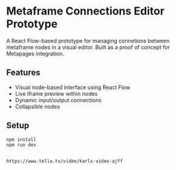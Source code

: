 # Metaframe Connections Editor Prototype

A React Flow-based prototype for managing connetions between metaframe nodes in a visual editor. Built as a proof of concept for Metapages integration.

## Features
- Visual node-based interface using React Flow
- Live iframe preview within nodes
- Dynamic input/output connections
- Collapsible nodes

## Setup
```bash
npm install
npm run dev


https://www.tella.tv/video/karls-video-ajff
